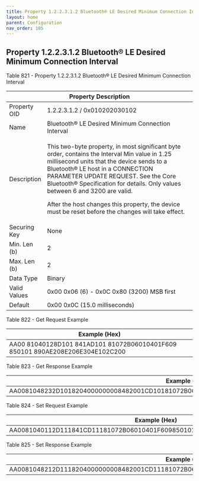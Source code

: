 ```yaml
---
title: Property 1.2.2.3.1.2 Bluetooth® LE Desired Minimum Connection Interval
layout: home
parent: Configuration
nav_order: 105
---
```


## Property 1.2.2.3.1.2 Bluetooth® LE Desired Minimum Connection Interval

Table 821 - Property 1.2.2.3.1.2 Bluetooth® LE Desired Minimum
Connection Interval

<table>
<colgroup>
<col style="width: 14%" />
<col style="width: 85%" />
</colgroup>
<thead>
<tr>
<th colspan="2">Property Description</th>
</tr>
</thead>
<tbody>
<tr>
<td>Property OID</td>
<td>1.2.2.3.1.2 / 0x010202030102</td>
</tr>
<tr>
<td>Name</td>
<td>Bluetooth® LE Desired Minimum Connection Interval</td>
</tr>
<tr>
<td>Description</td>
<td><p>This two-byte property, in most significant byte order, contains
the Interval Min value in 1.25 millisecond units that the device sends
to a Bluetooth® LE host in a CONNECTION PARAMETER UPDATE REQUEST. See
the Core Bluetooth® Specification for details. Only values between 6 and
3200 are valid.</p>
<p>After the host changes this property, the device must be reset before
the changes will take effect.</p></td>
</tr>
<tr>
<td>Securing Key</td>
<td>None</td>
</tr>
<tr>
<td>Min. Len (b)</td>
<td>2</td>
</tr>
<tr>
<td>Max. Len (b)</td>
<td>2</td>
</tr>
<tr>
<td>Data Type</td>
<td>Binary</td>
</tr>
<tr>
<td>Valid Values</td>
<td>0x00 0x06 (6) - 0x0C 0x80 (3200) MSB first</td>
</tr>
<tr>
<td>Default</td>
<td>0x00 0x0C (15.0 milliseconds)</td>
</tr>
</tbody>
</table>

Table 822 - Get Request Example

| Example (Hex) |
|----|
| AA00 81040128D101 841AD101 81072B06010401F609 850101 890AE208E206E304E102C200 |

Table 823 - Get Response Example

| Example (Hex) |
|----|
| AA0081048232D1018204000000008482001CD10181072B06010401F609850101890CE20AE208E306E104C202000C |

Table 824 - Set Request Example

| Example (Hex) |
|----|
| AA0081040112D111841CD11181072B06010401F609850101890CE20AE208E306E104C2020010 |

Table 825 - Set Response Example

| Example (Hex) |
|----|
| AA0081048212D1118204000000008482001CD11181072B06010401F609850101890CE20AE208E306E104C2020010 |

##